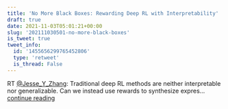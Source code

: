 ```yaml
---
title: 'No More Black Boxes: Rewarding Deep RL with Interpretability'
draft: true
date: 2021-11-03T05:01:21+00:00
slug: '202111030501-no-more-black-boxes'
is_tweet: true
tweet_info:
  id: '1455656299765452806'
  type: 'retweet'
  is_thread: False
---
```




RT [@Jesse_Y_Zhang](https://x.com/Jesse_Y_Zhang): Traditional deep RL methods are neither interpretable nor generalizable. Can we instead use rewards to synthesize expres… [continue reading](https://x.com/sytelus/status/1455656299765452806)
